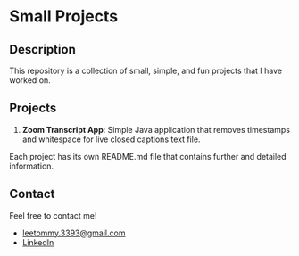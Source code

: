 # Small Projects

## Description
This repository is a collection of small, simple, and fun projects that I have worked on.

## Projects
1. **Zoom Transcript App**: Simple Java application that removes timestamps and whitespace for live closed captions text file.

Each project has its own README.md file that contains further and detailed information.

## Contact
Feel free to contact me!
- <leetommy.3393@gmail.com>
- [LinkedIn](www.linkedin.com/in/tommy-lee-939b49264)
